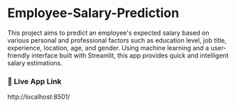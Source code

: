 # Employee-Salary-Prediction

This project aims to predict an employee's expected salary based on various personal and professional factors such as education level, job title, experience, location, age, and gender. Using machine learning and a user-friendly interface built with Streamlit, this app provides quick and intelligent salary estimations.



 ### 🚀 Live App Link
http://localhost:8501/


